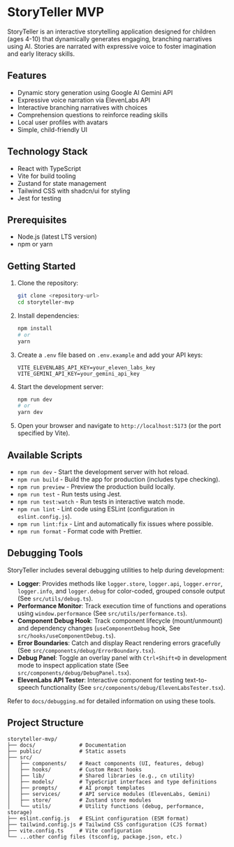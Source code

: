 # StoryTeller MVP

StoryTeller is an interactive storytelling application designed for children (ages 4-10) that dynamically generates engaging, branching narratives using AI. Stories are narrated with expressive voice to foster imagination and early literacy skills.

## Features

- Dynamic story generation using Google AI Gemini API
- Expressive voice narration via ElevenLabs API
- Interactive branching narratives with choices
- Comprehension questions to reinforce reading skills
- Local user profiles with avatars
- Simple, child-friendly UI

## Technology Stack

- React with TypeScript
- Vite for build tooling
- Zustand for state management
- Tailwind CSS with shadcn/ui for styling
- Jest for testing

## Prerequisites

- Node.js (latest LTS version)
- npm or yarn

## Getting Started

1. Clone the repository:

   ```bash
   git clone <repository-url>
   cd storyteller-mvp
   ```

2. Install dependencies:

   ```bash
   npm install
   # or
   yarn
   ```

3. Create a `.env` file based on `.env.example` and add your API keys:

   ```
   VITE_ELEVENLABS_API_KEY=your_eleven_labs_key
   VITE_GEMINI_API_KEY=your_gemini_api_key
   ```

4. Start the development server:

   ```bash
   npm run dev
   # or
   yarn dev
   ```

5. Open your browser and navigate to `http://localhost:5173` (or the port specified by Vite).

## Available Scripts

- `npm run dev` - Start the development server with hot reload.
- `npm run build` - Build the app for production (includes type checking).
- `npm run preview` - Preview the production build locally.
- `npm run test` - Run tests using Jest.
- `npm run test:watch` - Run tests in interactive watch mode.
- `npm run lint` - Lint code using ESLint (configuration in `eslint.config.js`).
- `npm run lint:fix` - Lint and automatically fix issues where possible.
- `npm run format` - Format code with Prettier.

## Debugging Tools

StoryTeller includes several debugging utilities to help during development:

- **Logger**: Provides methods like `logger.store`, `logger.api`, `logger.error`, `logger.info`, and `logger.debug` for color-coded, grouped console output (See `src/utils/debug.ts`).
- **Performance Monitor**: Track execution time of functions and operations using `window.performance` (See `src/utils/performance.ts`).
- **Component Debug Hook**: Track component lifecycle (mount/unmount) and dependency changes (`useComponentDebug` hook, See `src/hooks/useComponentDebug.ts`).
- **Error Boundaries**: Catch and display React rendering errors gracefully (See `src/components/debug/ErrorBoundary.tsx`).
- **Debug Panel**: Toggle an overlay panel with `Ctrl+Shift+D` in development mode to inspect application state (See `src/components/debug/DebugPanel.tsx`).
- **ElevenLabs API Tester**: Interactive component for testing text-to-speech functionality (See `src/components/debug/ElevenLabsTester.tsx`).

Refer to `docs/debugging.md` for detailed information on using these tools.

## Project Structure

```
storyteller-mvp/
├── docs/              # Documentation
├── public/            # Static assets
├── src/
│   ├── components/    # React components (UI, features, debug)
│   ├── hooks/         # Custom React hooks
│   ├── lib/           # Shared libraries (e.g., cn utility)
│   ├── models/        # TypeScript interfaces and type definitions
│   ├── prompts/       # AI prompt templates
│   ├── services/      # API service modules (ElevenLabs, Gemini)
│   ├── store/         # Zustand store modules
│   └── utils/         # Utility functions (debug, performance, storage)
├── eslint.config.js   # ESLint configuration (ESM format)
├── tailwind.config.js # Tailwind CSS configuration (CJS format)
├── vite.config.ts     # Vite configuration
└── ...other config files (tsconfig, package.json, etc.)
```
